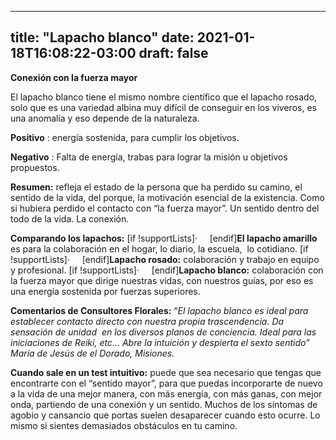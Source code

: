 
---
title: "Lapacho blanco"
date: 2021-01-18T16:08:22-03:00
draft: false
--- 
        

 

 



**Conexión con la fuerza
 mayor**  

 
El lapacho
 blanco tiene el mismo nombre científico que el lapacho rosado, solo que es una
 variedad albina muy difícil de conseguir en los viveros, es una anomalía y eso
 depende de la naturaleza.
  



**Positivo** : energía sostenida, para
 cumplir los objetivos.


**Negativo** : Falta de energía, trabas para lograr la
 misión u objetivos propuestos.
 


**Resumen:**  refleja el estado de la persona que ha
 perdido su camino, el sentido de la vida, del porque, la motivación esencial de
 la existencia. Como si hubiera perdido el contacto con “la fuerza mayor”. Un
 sentido dentro del todo de la vida. La conexión.


**Comparando los lapachos:** 
[if !supportLists]·     [endif]**El lapacho
 amarillo** es para la
 colaboración en el hogar, lo diario, la escuela,  lo cotidiano.
[if !supportLists]·     [endif]**Lapacho
 rosado:**
 colaboración y trabajo en equipo y profesional.
[if !supportLists]·     [endif]**Lapacho
 blanco:**
 colaboración con la fuerza mayor que dirige nuestras vidas, con nuestros guías,
 por eso es una energía sostenida por fuerzas superiores.
 


**Comentarios de Consultores Florales:** 
“*El lapacho blanco es ideal para establecer
 contacto directo con nuestra propia trascendencia. Da sensación de unidad  en los diversos planos de conciencia. Ideal
 para las iniciaciones de Reiki, etc… Abre la intuición y despierta el sexto
 sentido” María de Jesús de el Dorado, Misiones.*
 


**Cuando sale en un test intuitivo:**  puede que sea necesario que tengas que encontrarte
 con el “sentido mayor”, para que puedas incorporarte de nuevo a la vida de una
 mejor manera, con más energía, con más ganas, con mejor onda, partiendo de una
 conexión y un sentido. Muchos de los síntomas de agobio y cansancio que portas
 suelen desaparecer cuando esto ocurre. Lo mismo si sientes demasiados
 obstáculos en tu camino.



